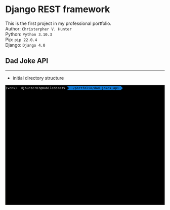 # Django REST framework

This is the first project in my professional portfolio. <br>
Author: ```Christerpher V. Hunter```<br>
Python: ```Python 3.10.3``` <br>
Pip: ```pip 22.0.4``` <br>
Django: ```Django 4.0```<br>

## Dad Joke API

---

- initial directory structure

![](resources/img/dad_joke_dir_tree.gif)